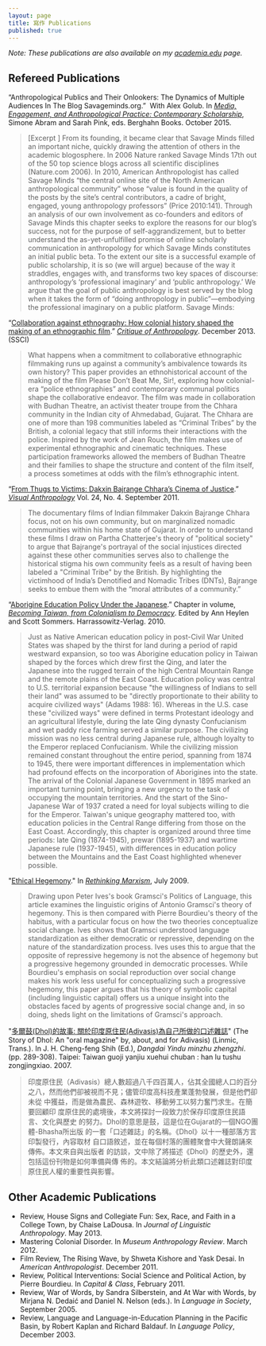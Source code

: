 ```yaml
---
layout: page
title: 寫作 Publications
published: true
---
```


*Note: These publications are also available on my [academia.edu](https://ndhu.academia.edu/KerimFriedman) page.*

## Refereed Publications

“Anthropological Publics and Their Onlookers: The Dynamics of Multiple Audiences In The Blog Savageminds.org.”  With Alex Golub. In *[Media, Engagement, and Anthropological Practice: Contemporary Scholarship](http://www.berghahnbooks.com/title.php?rowtag=PinkMedia)*, Simone Abram and Sarah Pink, eds. Berghahn Books. October 2015.
> [Excerpt ] From its founding, it became clear that Savage Minds filled an important niche, quickly drawing the attention of others in the academic blogosphere. In 2006 Nature ranked Savage Minds 17th out of the 50 top science blogs across all scientific disciplines (Nature.com 2006). In 2010, American Anthropologist has called Savage Minds “the central online site of the North American anthropological community” whose “value is found in the quality of the posts by the site’s central contributors, a cadre of bright, engaged, young anthropology professors” (Price 2010:141). Through an analysis of our own involvement as co-founders and editors of Savage Minds this chapter seeks to explore the reasons for our blog’s success, not for the purpose of self-aggrandizement, but to better understand the as-yet-unfulfilled promise of online scholarly communication in anthropology for which Savage Minds constitutes an initial public beta. To the extent our site is a successful example of public scholarship, it is so (we will argue) because of the way it straddles, engages with, and transforms two key spaces of discourse: anthropology’s ‘professional imaginary’ and ‘public anthropology.’ We argue that the goal of public anthropology is best served by the blog when it takes the form of “doing anthropology in public”—embodying the professional imaginary on a public platform. Savage Minds:

“[Collaboration against ethnography: How colonial history shaped the making of an ethnographic film](https://www.academia.edu/3648076/Collaboration_against_ethnography_How_colonial_history_shaped_the_making_of_an_ethnographic_film).” *[Critique of Anthropology](http://coa.sagepub.com/content/33/4/390.short)*. December 2013. (SSCI)
> What happens when a commitment to collaborative ethnographic filmmaking runs up against a community’s ambivalence towards its own history? This paper provides an ethnohistorical account of the making of the film Please Don’t Beat Me, Sir!, exploring how colonial-era “police ethnographies” and contemporary communal politics shape the collaborative endeavor. The film was made in collaboration with Budhan Theatre, an activist theater troupe from the Chhara community in the Indian city of Ahmedabad, Gujarat. The Chhara are one of more than 198 communities labeled as “Criminal Tribes” by the British, a colonial legacy that still informs their interactions with the police. Inspired by the work of Jean Rouch, the film makes use of experimental ethnographic and cinematic techniques. These participation frameworks allowed the members of Budhan Theatre and their families to shape the structure and content of the film itself, a process sometimes at odds with the film’s ethnographic intent.

“[From Thugs to Victims: Dakxin Bajrange Chhara’s Cinema of Justice](https://www.academia.edu/806631/From_Thugs_to_Victims_Dakxin_Bajrange_Chharas_Cinema_of_Justice).” *[Visual Anthropology](http://www.tandfonline.com/doi/pdf/10.1080/08949468.2011.583571)* Vol. 24, No. 4. September 2011.
> The documentary films of Indian filmmaker Dakxin Bajrange Chhara focus, not on his own community, but on marginalized nomadic communities within his home state of Gujarat. In order to understand these films I draw on Partha Chatterjee's theory of "political society" to argue that Bajrange's portrayal of the social injustices directed against these other communities serves also to challenge the historical stigma his own community feels as a result of having been labeled a "Criminal Tribe" by the British. By highlighting the victimhood of India’s Denotified and Nomadic Tribes (DNTs), Bajrange seeks to embue them with the “moral attributes of a community.”

“[Aborigine Education Policy Under the Japanese](https://www.academia.edu/806632/Entering_the_Mountains_to_Rule_the_Aborigines_Taiwanese_Aborigine_Education_and_the_Colonial_Encounter).” Chapter in volume, *[Becoming Taiwan, from Colonialism to Democracy](http://www.harrassowitz-verlag.de/title_3880.ahtml)*. Edited by Ann Heylen and Scott Sommers. Harrassowitz-Verlag. 2010.
> Just as Native American education policy in post-Civil War United States was shaped by the thirst for land during a period of rapid westward expansion, so too was Aborigine education policy in Taiwan shaped by the forces which drew first the Qing, and later the Japanese into the rugged terrain of the high Central Mountain Range and the remote plains of the East Coast. Education policy was central to U.S. territorial expansion because "the willingness of Indians to sell their land" was assumed to be "directly proportionate to their ability to acquire civilized ways" (Adams 1988: 16). Whereas in the U.S. case these "civilized ways" were defined in terms Protestant ideology and an agricultural lifestyle, during the late Qing dynasty Confucianism and wet paddy rice farming served a similar purpose. The civilizing mission was no less central during Japanese rule, although loyalty to the Emperor replaced Confucianism. While the civilizing mission remained constant throughout the entire period, spanning from 1874 to 1945, there were important differences in implementation which had profound effects on the incorporation of Aborigines into the state. The arrival of the Colonial Japanese Government in 1895 marked an important turning point, bringing a new urgency to the task of occupying the mountain territories. And the start of the Sino-Japanese War of 1937 crated a need for loyal subjects willing to die for the Emperor. Taiwan's unique geography mattered too, with education policies in the Central Range differing from those on the East Coast. Accordingly, this chapter is organized around three time periods: late Qing (1874-1945), prewar (1895-1937) and wartime Japanese rule (1937-1945), with differences in education policy between the Mountains and the East Coast highlighted whenever possible.

"[Ethical Hegemony](https://www.academia.edu/806628/Ethical_Hegemony)." In *[Rethinking Marxism](http://www.tandfonline.com/doi/abs/10.1080/08935690902955062)*, July 2009.
> Drawing upon Peter Ives's book Gramsci's Politics of Language, this article examines the linguistic origins of Antonio Gramsci's theory of hegemony. This is then compared with Pierre Bourdieu's theory of the habitus, with a particular focus on how the two theories conceptualize social change. Ives shows that Gramsci understood language standardization as either democratic or repressive, depending on the nature of the standardization process. Ives uses this to argue that the opposite of repressive hegemony is not the absence of hegemony but a progressive hegemony grounded in democratic processes. While Bourdieu's emphasis on social reproduction over social change makes his work less useful for conceptualizing such a progressive hegemony, this paper argues that his theory of symbolic capital (including linguistic capital) offers us a unique insight into the obstacles faced by agents of progressive social change and, in so doing, sheds light on the limitations of Gramsci's approach.

"[多爾鼓(Dhol)的故事: 關於印度原住民(Adivasis)為自己所做的口述雜誌](https://www.academia.edu/2406051/%E5%A4%9A%E7%88%BE%E9%BC%93_Dhol_%E7%9A%84%E6%95%85%E4%BA%8B_%E9%97%9C%E6%96%BC%E5%8D%B0%E5%BA%A6%E5%8E%9F%E4%BD%8F%E6%B0%91_Adivasis_%E7%82%BA%E8%87%AA%E5%B7%B1%E6%89%80%E5%81%9A%E7%9A%84%E5%8F%A3%E8%BF%B0%E9%9B%9C%E8%AA%8C)" (The Story of Dhol: An "oral magazine" by, about, and for Adivasis) (Linmic, Trans.). In J. H. Cheng-feng Shih (Ed.), *Dangdai Yindu minzhu zhengzhi*. (pp. 289-308). Taipei: Taiwan guoji yanjiu xuehui chuban : han lu tushu zongjingxiao. 2007.
> 印度原住民（Adivasis）總人數超過八千四百萬人，佔其全國總人口的百分之八，然而他們卻被視而不見；儘管印度高科技產業蓬勃發展，但是他們卻未從 中獲益，而是做為農民、森林遊牧、移動勞工以努力奮鬥求生。在簡要回顧印 度原住民的處境後，本文將探討一段致力於保存印度原住民語言、文化與歷史 的努力。Dhol的意思是鼓，這是位在Gujarat的一個NGO團體-Bhasha所出版 的一套「口述雜誌」的名稱。《Dhol》以十一種部落方言印製發行，內容取材 自口語敘述，並在每個村落的團體聚會中大聲朗誦來傳佈。本文來自與出版者 的訪談，文中除了將描述《Dhol》的歷史外，還包括這份刊物是如何準備與傳 佈的。本文結論將分析此類口述雜誌對印度原住民人權的重要性與影響。

## Other Academic Publications 
- Review, House Signs and Collegiate Fun: Sex, Race, and Faith in a College Town, by Chaise LaDousa. In *Journal of Linguistic Anthropology*. May 2013.
- Mastering Colonial Disorder. In *Museum Anthropology Review*. March 2012.
- Film Review, The Rising Wave, by Shweta Kishore and Yask Desai. In *American Anthropologist*. December 2011.
- Review, Political Interventions: Social Science and Political Action, by Pierre Bourdieu. In *Capital & Class*, February 2011.
- Review, War of Words, by Sandra Silberstein, and At War with Words, by Mirjana N. Dedaić and Daniel N. Nelson (eds.). In *Language in Society*, September 2005.
- Review, Language and Language-in-Education Planning in the Pacific Basin, by Robert Kaplan and Richard Baldauf. In *Language Policy*, December 2003.